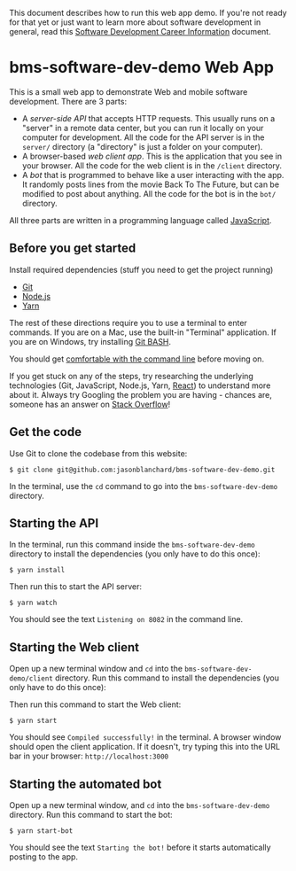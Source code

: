This document describes how to run this web app demo. If you're not ready for that yet or just want to learn more about software development in general, read this [Software Development Career Information](software-development.md) document.

# bms-software-dev-demo Web App
This is a small web app to demonstrate Web and mobile software development. There are 3 parts:

- A *server-side API* that accepts HTTP requests. This usually runs on a "server" in a remote data center, but you can run it locally on your computer for development. All the code for the API server is in the `server/` directory (a "directory" is just a folder on your computer).
- A browser-based *web client app*. This is the application that you see in your browser. All the code for the web client is in the `/client` directory.
- A *bot* that is programmed to behave like a user interacting with the app. It randomly posts lines from the movie Back To The Future, but can be modified to post about anything. All the code for the bot is in the `bot/` directory.

All three parts are written in a programming language called [JavaScript](https://www.javascript.com/).

## Before you get started
Install required dependencies (stuff you need to get the project running)

- [Git](https://git-scm.com/)
- [Node.js](https://nodejs.org/en/)
- [Yarn](https://yarnpkg.com/en/)

The rest of these directions require you to use a terminal to enter commands. If you are on a Mac, use the built-in "Terminal" application. If you are on Windows, try installing [Git BASH](https://git-for-windows.github.io/).

You should get [comfortable with the command line](http://lifehacker.com/5633909/who-needs-a-mouse-learn-to-use-the-command-line-for-almost-anything) before moving on.

If you get stuck on any of the steps, try researching the underlying technologies (Git, JavaScript, Node.js, Yarn, [React](https://facebook.github.io/react/)) to understand more about it. Always try Googling the problem you are having - chances are, someone has an answer on [Stack Overflow](https://stackoverflow.com/questions/tagged/javascript)!

## Get the code

Use Git to clone the codebase from this website:

```
$ git clone git@github.com:jasonblanchard/bms-software-dev-demo.git
```

In the terminal, use the `cd` command to go into the `bms-software-dev-demo` directory. 

## Starting the API
In the terminal, run this command inside the `bms-software-dev-demo` directory to install the dependencies (you only have to do this once):

```
$ yarn install
```

Then run this to start the API server:

```
$ yarn watch
```

You should see the text `Listening on 8082` in the command line.

## Starting the Web client
Open up a new terminal window and `cd` into the `bms-software-dev-demo/client` directory. Run this command to install the dependencies (you only have to do this once):


Then run this command to start the Web client:

```
$ yarn start
```

You should see `Compiled successfully!` in the terminal. A browser window should open the client application. If it doesn't, try typing this into the URL bar in your browser: `http://localhost:3000`

## Starting the automated bot
Open up a new terminal window, and `cd` into the `bms-software-dev-demo` directory. Run this command to start the bot:

```
$ yarn start-bot
```

You should see the text `Starting the bot!` before it starts automatically posting to the app.
